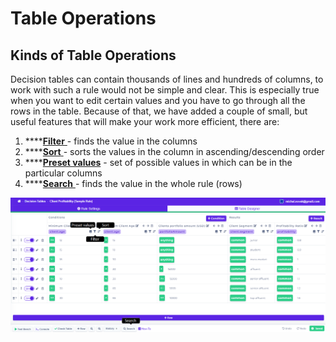 # Table Operations

## Kinds of Table Operations

Decision tables can contain thousands of lines and hundreds of columns, to work with such a rule would not be simple and clear. This is especially true when you want to edit certain values and you have to go through all the rows in the table. Because of that, we have added a couple of small, but useful features that will make your work more efficient, there are:

1. \*\*\*\*[**Filter** ](filter.md)- finds the value in the columns
2. \*\*\*\*[**Sort** ](sort.md)- sorts the values in the column in ascending/descending order
3. \*\*\*\*[**Preset values**](preset-values.md) - set of possible values in which can be in the particular columns
4. \*\*\*\*[**Search** ](search.md)- finds the value in the whole rule (rows)

![](<../../.gitbook/assets/tableOperations (1).png>)
